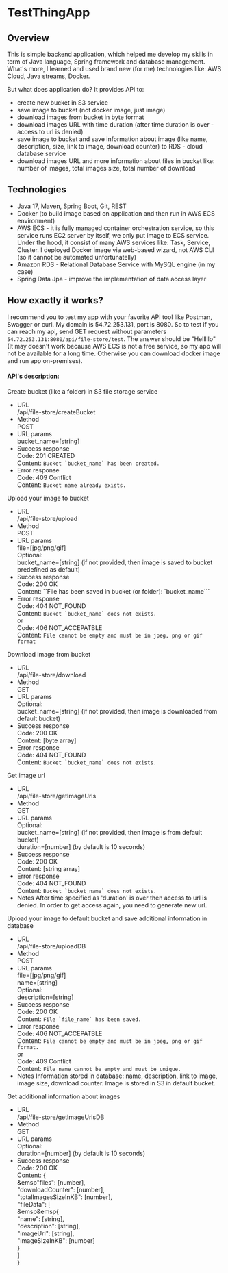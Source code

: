 # TestThingApp

## Overview
This is simple backend application, which helped me develop my skills in term of Java language, Spring framework and database management.
What's more, I learned and used brand new (for me) technologies like: AWS Cloud, Java streams, Docker.

But what does application do? It provides API to:
- create new bucket in S3 service
- save image to bucket (not docker image, just image)
- download images from bucket in byte format
- download images URL with time duration (after time duration is over - access to url is denied)
- save image to bucket and save information about image (like name, description, size, link to image, download counter) to RDS - cloud database service
- download images URL and more information about files in bucket like: number of images, total images size, total number of download

## Technologies
- Java 17, Maven, Spring Boot, Git, REST
- Docker (to build image based on application and then run in AWS ECS environment)
- AWS ECS - it is fully managed container orchestration service, so this service runs EC2 server by itself, we only put image to ECS service. 
Under the hood, it consist of many AWS services like: Task, Service, Cluster. I deployed Docker image via web-based wizard, not AWS CLI (so it cannot be automated unfortunatelly)
- Amazon RDS - Relational Database Service with MySQL engine (in my case)
- Spring Data Jpa - improve the implementation of data access layer

## How exactly it works?
I recommend you to test my app with your favorite API tool like Postman, Swagger or curl. My domain is 54.72.253.131, port is 8080. So to test
if you can reach my api, send GET request without parameters `54.72.253.131:8080/api/file-store/test`. The answer should be "Helllllo" (It may doesn't work because AWS ECS
is not a free service, so my app will not be available for a long time. Otherwise you can download docker image and run app on-premises).

#### API's description:

Create bucket (like a folder) in S3 file storage service
- URL<br>
/api/file-store/createBucket
- Method<br>
POST
- URL params<br>
bucket_name=[string]
- Success response<br>
Code: 201 CREATED<br>
Content: ``Bucket `bucket_name` has been created.``
- Error response<br>
Code: 409 Conflict<br>
Content: ``Bucket name already exists.``

Upload your image to bucket
- URL<br>
/api/file-store/upload
- Method<br>
POST
- URL params<br>
file=[jpg/png/gif]<br>
  Optional:<br>
bucket_name=[string] (if not provided, then image is saved to bucket predefined as default)
- Success response<br>
Code: 200 OK<br>
Content: ``File has been saved in bucket (or folder): `bucket_name```
- Error response<br>
Code: 404 NOT_FOUND<br>
Content: ``Bucket `bucket_name` does not exists.``<br>
  or<br>
Code: 406 NOT_ACCEPATBLE<br>
Content: ``File cannot be empty and must be in jpeg, png or gif format``

Download image from bucket
- URL<br>
/api/file-store/download
- Method<br>
GET
- URL params<br>
  Optional:<br>
bucket_name=[string] (if not provided, then image is downloaded from default bucket)
- Success response<br>
Code: 200 OK<br>
Content: [byte array]
- Error response<br>
Code: 404 NOT_FOUND<br>
Content: ``Bucket `bucket_name` does not exists.``<br>

Get image url
- URL<br>
/api/file-store/getImageUrls
- Method<br>
GET
- URL params<br>
  Optional:<br>
bucket_name=[string] (if not provided, then image is from default bucket)<br>
duration=[number] (by default is 10 seconds)
- Success response<br>
Code: 200 OK<br>
Content: [string array]
- Error response<br>
Code: 404 NOT_FOUND<br>
Content: ``Bucket `bucket_name` does not exists.``<br>
- Notes
After time specified as 'duration' is over then access to url is denied. In order to get access again, you need to generate new url.

Upload your image to default bucket and save additional information in database
- URL<br>
/api/file-store/uploadDB
- Method<br>
POST
- URL params<br>
file=[jpg/png/gif]<br>
name=[string]<br>
  Optional:<br>
description=[string] 
- Success response<br>
Code: 200 OK<br>
Content: ``File `file_name` has been saved.``
- Error response<br>
Code: 406 NOT_ACCEPATBLE<br>
Content: ``File cannot be empty and must be in jpeg, png or gif format.``<br>
  or<br>
Code: 409 Conflict<br>
Content: ``File name cannot be empty and must be unique.``
- Notes
Information stored in database: name, description, link to image, image size, download counter. Image is stored in S3 in default bucket.

Get additional information about images
- URL<br>
/api/file-store/getImageUrlsDB
- Method<br>
GET
- URL params<br>
  Optional:<br>
duration=[number] (by default is 10 seconds)
- Success response<br>
Code: 200 OK<br>
Content: {<br>
&emsp"files": [number],<br>
    "downloadCounter": [number],<br>
    "totalImagesSizeInKB": [number],<br>
    "fileData": [<br>
&emsp&emsp{<br>
            "name": [string],<br>
            "description": [string],<br>
            "imageUrl": [string],<br>
            "imageSizeInKB": [number]<br>
        }<br>
    ]<br>
}
